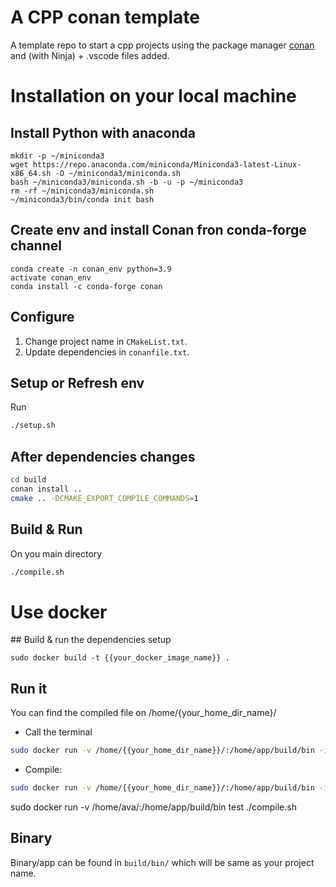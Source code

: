 # A CPP conan template

A template repo to start a cpp projects using the package manager [conan](https://conan.io) and  (with Ninja) + .vscode files added.


# Installation on your local machine

## Install Python with anaconda

```
mkdir -p ~/miniconda3
wget https://repo.anaconda.com/miniconda/Miniconda3-latest-Linux-x86_64.sh -O ~/miniconda3/miniconda.sh
bash ~/miniconda3/miniconda.sh -b -u -p ~/miniconda3
rm -rf ~/miniconda3/miniconda.sh
~/miniconda3/bin/conda init bash
```

## Create env and install Conan fron conda-forge channel

```
conda create -n conan_env python=3.9
activate conan_env
conda install -c conda-forge conan
```

## Configure

1. Change project name in `CMakeList.txt`.
2. Update dependencies in `conanfile.txt`.


## Setup or Refresh env

Run

```sh
./setup.sh
```

## After dependencies changes

```sh
cd build
conan install ..
cmake .. -DCMAKE_EXPORT_COMPILE_COMMANDS=1
```

## Build & Run

On you main directory

```sh
./compile.sh
```



# Use docker

## Build & run the dependencies setup

```
sudo docker build -t {{your_docker_image_name}} .
```

## Run it

You can find the compiled file on /home/{your_home_dir_name}/

* Call the terminal

```bash
sudo docker run -v /home/{{your_home_dir_name}}/:/home/app/build/bin -it {{your_docker_image_name}} /bin/bash
```

* Compile:

```bash
sudo docker run -v /home/{{your_home_dir_name}}/:/home/app/build/bin -it {{your_docker_image_name}} ./compile.sh
```

sudo docker run -v /home/ava/:/home/app/build/bin test ./compile.sh

## Binary

Binary/app can be found in `build/bin/` which will be same as your project name.





